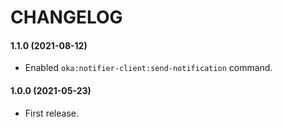 CHANGELOG
=========

#### 1.1.0 (2021-08-12)

* Enabled `oka:notifier-client:send-notification` command.

#### 1.0.0 (2021-05-23)

* First release.
